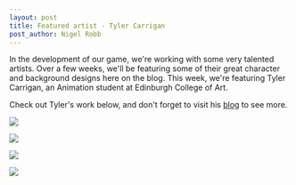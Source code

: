 ```yaml
---
layout: post
title: Featured artist - Tyler Carrigan
post_author: Nigel Robb
---
```

In the development of our game, we're working with some very talented artists. Over a few weeks, we'll be featuring some of their great character and background designs here on the blog. This week, we're featuring Tyler Carrigan, an Animation student at Edinburgh College of Art.

Check out Tyler's work below, and don't forget to visit his [blog](http://tylercarrigananimation.blogspot.co.uk/) to see more.

![]({{site.url}}/images/concept-art/tyler-carrigan/knights.png)

![]({{site.url}}/images/concept-art/tyler-carrigan/halloween.png)

![]({{site.url}}/images/concept-art/tyler-carrigan/halloween-background.png)

![]({{site.url}}/images/concept-art/tyler-carrigan/robots.png)
